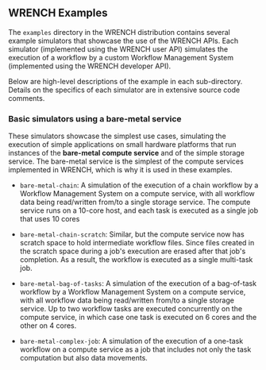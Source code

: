 ## WRENCH Examples

The ```examples``` directory in the WRENCH distribution contains several
example simulators that showcase the use of the WRENCH APIs.  Each
simulator (implemented using the WRENCH user API) simulates
 the execution of a workflow by a custom Workflow Management System
 (implemented using the WRENCH developer API).

Below are high-level descriptions of the example in each sub-directory.
Details on the specifics of each simulator are in extensive source code
 comments.

### Basic simulators using a bare-metal service

These simulators showcase the simplest use cases, simulating the execution
of simple applications on small hardware platforms that run instances of
the **bare-metal compute service** and of the simple storage service. The
bare-metal service is the simplest of the compute services implemented in
WRENCH, which is why it is used in these examples.

  - ```bare-metal-chain```: A simulation of the execution of a
    chain workflow by a Workflow Management System on a compute service,
    with all workflow data being read/written from/to a single storage
    service. The compute  service runs on a 10-core host, and each task is
    executed as a single job  that uses 10 cores

  - ```bare-metal-chain-scratch```: Similar, but the compute service now
    has scratch space to hold intermediate workflow files. Since  files
    created in the scratch space during a job's execution are erased after
    that job's completion. As a result, the workflow is executed as a single
    multi-task job.

  - ```bare-metal-bag-of-tasks```: A simulation of the execution of a
     bag-of-task workflow by a Workflow Management System on a compute
     service, with all workflow data being read/written from/to a single
     storage service. Up to two workflow tasks are executed concurrently on
     the compute service, in which case one task is executed on 6 cores and
     the other on 4 cores.

  - ```bare-metal-complex-job```: A simulation of the execution of a
    one-task workflow on a compute service as a job that includes not only
    the task computation but also data movements.


